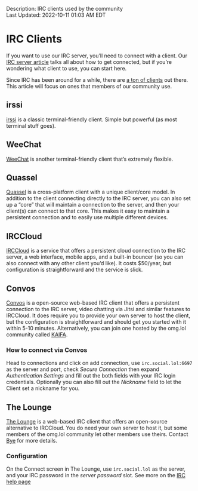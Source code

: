 Description: IRC clients used by the community  
Last Updated: 2022-10-11 01:03 AM EDT

# IRC Clients

If you want to use our IRC server, you’ll need to connect with a client. Our [IRC server article](/info/community/irc) talks all about how to get connected, but if you’re wondering what client to use, you can start here.

Since IRC has been around for a while, there are [a ton of clients](https://en.wikipedia.org/wiki/Comparison_of_Internet_Relay_Chat_clients) out there. This article will focus on ones that members of our community use.

## irssi

[irssi](https://irssi.org) is a classic terminal-friendly client. Simple but powerful (as most terminal stuff goes).

## WeeChat

[WeeChat](https://weechat.org) is another terminal-friendly client that’s extremely flexible.

## Quassel

[Quassel](https://quassel-irc.org) is a cross-platform client with a unique client/core model. In addition to the client connecting directly to the IRC server, you can also set up a “core” that will maintain a connection to the server, and then your client(s) can connect to that core. This makes it easy to maintain a persistent connection and to easily use multiple different devices.

## IRCCloud

[IRCCloud](https://www.irccloud.com/) is a service that offers a persistent cloud connection to the IRC server, a web interface, mobile apps, and a built-in bouncer (so you can also connect with any other client you’d like). It costs $50/year, but configuration is straightforward and the service is slick.

## Convos

[Convos](https://convos.chat/) is a open-source web-based IRC client that offers a persistent connection to the IRC server, video chatting via Jitsi and similar features to IRCCloud. It does require you to provide your own server to host the client, but the configuration is straightforward and should get you started with it within 5-10 minutes. Alternatively, you can join one hosted by the omg.lol community called [KAIFA](https://orc.kaifa.ch).

### How to connect via Convos
Head to connections and click on add connection, use `irc.social.lol:6697` as the server and port, check *Secure Connection* then expand *Authentication Settings* and fill out the both fields with your IRC login credentials. Optionally you can also fill out the *Nickname* field to let the Client set a nickname for you.

## The Lounge

[The Lounge](https://thelounge.chat) is a web-based IRC client that offers an open-source alternative to IRCCloud. You do need your own server to host it, but some members of the omg.lol community let other members use theirs. Contact [Bye](https://bye.omg.lol) for more details.

### Configuration

On the Connect screen in The Lounge, use `irc.social.lol` as the server, and your IRC password in the *server password* slot. See more on the [IRC help page](/help/irc)
